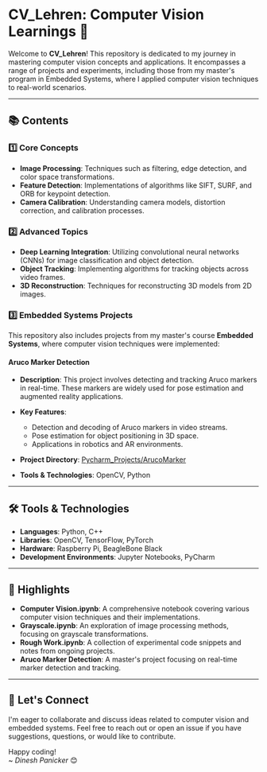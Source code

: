 # CV_Lehren: Computer Vision Learnings 🚀  

Welcome to **CV_Lehren**! This repository is dedicated to my journey in mastering computer vision concepts and applications. It encompasses a range of projects and experiments, including those from my master's program in Embedded Systems, where I applied computer vision techniques to real-world scenarios.  

---

## 📚 Contents  

### 1️⃣ Core Concepts  
- **Image Processing**: Techniques such as filtering, edge detection, and color space transformations.  
- **Feature Detection**: Implementations of algorithms like SIFT, SURF, and ORB for keypoint detection.  
- **Camera Calibration**: Understanding camera models, distortion correction, and calibration processes.  

### 2️⃣ Advanced Topics  
- **Deep Learning Integration**: Utilizing convolutional neural networks (CNNs) for image classification and object detection.  
- **Object Tracking**: Implementing algorithms for tracking objects across video frames.  
- **3D Reconstruction**: Techniques for reconstructing 3D models from 2D images.  

### 3️⃣ Embedded Systems Projects  
This repository also includes projects from my master's course **Embedded Systems**, where computer vision techniques were implemented:  

#### **Aruco Marker Detection**  
- **Description**: This project involves detecting and tracking Aruco markers in real-time. These markers are widely used for pose estimation and augmented reality applications.  
- **Key Features**:  
  - Detection and decoding of Aruco markers in video streams.  
  - Pose estimation for object positioning in 3D space.  
  - Applications in robotics and AR environments.  
- **Project Directory**: [Pycharm_Projects/ArucoMarker](https://github.com/DineshPanicker/CV_Lehren/tree/master/Pycharm_Projects/ArucoMarker)  

- **Tools & Technologies**: OpenCV, Python  

---

## 🛠️ Tools & Technologies  
- **Languages**: Python, C++  
- **Libraries**: OpenCV, TensorFlow, PyTorch  
- **Hardware**: Raspberry Pi, BeagleBone Black  
- **Development Environments**: Jupyter Notebooks, PyCharm  

---

## 🌟 Highlights  
- **Computer Vision.ipynb**: A comprehensive notebook covering various computer vision techniques and their implementations.  
- **Grayscale.ipynb**: An exploration of image processing methods, focusing on grayscale transformations.  
- **Rough Work.ipynb**: A collection of experimental code snippets and notes from ongoing projects.  
- **Aruco Marker Detection**: A master's project focusing on real-time marker detection and tracking.  

---

## 📧 Let's Connect  
I'm eager to collaborate and discuss ideas related to computer vision and embedded systems. Feel free to reach out or open an issue if you have suggestions, questions, or would like to contribute.  

Happy coding!  
~ *Dinesh Panicker* 😊  
